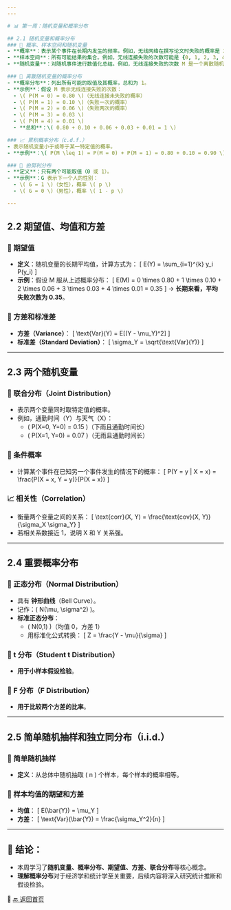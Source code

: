 ```yaml
---
---

# 📊 第一周：随机变量和概率分布

## 2.1 随机变量和概率分布
### 📌 概率、样本空间和随机变量
- **概率**：表示某个事件在长期内发生的频率。例如，无线网络在撰写论文时失败的概率是 20%，则意味着长期来看，每 100 次撰写论文大约有 20 次会遇到网络故障。
- **样本空间**：所有可能结果的集合。例如，无线连接失败的次数可能是 {0, 1, 2, 3, 4}。
- **随机变量**：对随机事件进行数值化总结。例如，无线连接失败的次数 M 是一个离散随机变量。

### 🎯 离散随机变量的概率分布
- **概率分布**：列出所有可能的取值及其概率，总和为 1。
- **示例**：假设 M 表示无线连接失败的次数：
  - \( P(M = 0) = 0.80 \)（无线连接未失败的概率）
  - \( P(M = 1) = 0.10 \)（失败一次的概率）
  - \( P(M = 2) = 0.06 \)（失败两次的概率）
  - \( P(M = 3) = 0.03 \)
  - \( P(M = 4) = 0.01 \)
  - **总和**：\( 0.80 + 0.10 + 0.06 + 0.03 + 0.01 = 1 \)

### 📈 累积概率分布（c.d.f.）
- 表示随机变量小于或等于某一特定值的概率。
- **示例**：\( P(M \leq 1) = P(M = 0) + P(M = 1) = 0.80 + 0.10 = 0.90 \)

### 🎯 伯努利分布
- **定义**：只有两个可能取值（0 或 1）。
- **示例**：G 表示下一个人的性别：
  - \( G = 1 \)（女性），概率 \( p \)
  - \( G = 0 \)（男性），概率 \( 1 - p \)

---
```


## 2.2 期望值、均值和方差
### 📌 期望值
- **定义**：随机变量的长期平均值，计算方式为：
  \[
  E(Y) = \sum_{i=1}^{k} y_i P(y_i)
  \]
- **示例**：假设 M 服从上述概率分布：
  \[
  E(M) = 0 \times 0.80 + 1 \times 0.10 + 2 \times 0.06 + 3 \times 0.03 + 4 \times 0.01 = 0.35
  \]
  → **长期来看，平均失败次数为 0.35**。

### 🎯 方差和标准差
- **方差（Variance）**：
  \[
  \text{Var}(Y) = E[(Y - \mu_Y)^2]
  \]
- **标准差（Standard Deviation）**：
  \[
  \sigma_Y = \sqrt{\text{Var}(Y)}
  \]

---

## 2.3 两个随机变量
### 📌 联合分布（Joint Distribution）
- 表示两个变量同时取特定值的概率。
- 例如，通勤时间（Y）与天气（X）：
  - \( P(X=0, Y=0) = 0.15 \)（下雨且通勤时间长）
  - \( P(X=1, Y=0) = 0.07 \)（无雨且通勤时间长）

### 🎯 条件概率
- 计算某个事件在已知另一个事件发生的情况下的概率：
  \[
  P(Y = y | X = x) = \frac{P(X = x, Y = y)}{P(X = x)}
  \]

### 📈 相关性（Correlation）
- 衡量两个变量之间的关系：
  \[
  \text{corr}(X, Y) = \frac{\text{cov}(X, Y)}{\sigma_X \sigma_Y}
  \]
- 若相关系数接近 1，说明 X 和 Y 关系强。

---

## 2.4 重要概率分布
### 🎯 正态分布（Normal Distribution）
- 具有 **钟形曲线**（Bell Curve）。
- 记作：\( N(\mu, \sigma^2) \)。
- **标准正态分布**：
  - \( N(0,1) \)（均值 0，方差 1）
  - 用标准化公式转换：
    \[
    Z = \frac{Y - \mu}{\sigma}
    \]

### 📌 t 分布（Student t Distribution）
- **用于小样本假设检验**。

### 📌 F 分布（F Distribution）
- **用于比较两个方差的比率**。

---

## 2.5 简单随机抽样和独立同分布（i.i.d.）
### 📌 简单随机抽样
- **定义**：从总体中随机抽取 \( n \) 个样本，每个样本的概率相等。

### 🎯 样本均值的期望和方差
- **均值**：
  \[
  E(\bar{Y}) = \mu_Y
  \]
- **方差**：
  \[
  \text{Var}(\bar{Y}) = \frac{\sigma_Y^2}{n}
  \]

---

## 📌 结论：
- 本周学习了**随机变量、概率分布、期望值、方差、联合分布**等核心概念。
- **理解概率分布**对于经济学和统计学至关重要，后续内容将深入研究统计推断和假设检验。

📌 [🔙 返回首页](../index.md)
